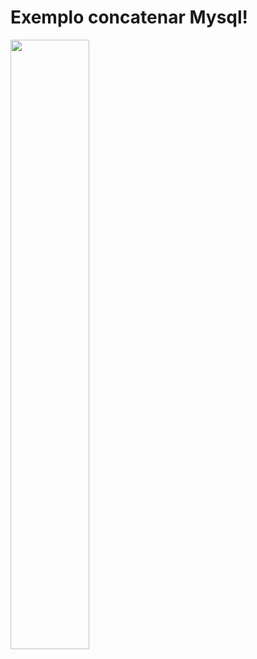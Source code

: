 # Exemplo concatenar Mysql!

<img src="https://pplware.sapo.pt/wp-content/uploads/2016/01/mysql_000.jpg" width="50%" height="50%">
